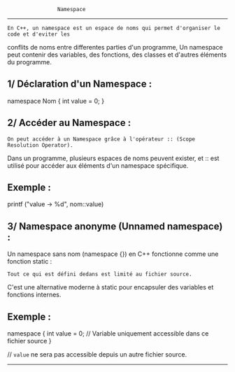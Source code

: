 					Namespace
***************************************************************************************************

	En C++, un namespace est un espace de noms qui permet d'organiser le code et d'eviter les
conflits de noms entre differentes parties d'un programme, Un namespace peut contenir des variables, 
des fonctions, des classes et d'autres éléments du programme.

1/ Déclaration d'un Namespace :
-------------------------------

namespace Nom 
{
	int	value = 0;
}


2/ Accéder au Namespace :
-------------------------

    On peut accéder à un Namespace grâce à l'opérateur :: (Scope Resolution Operator).
Dans un programme, plusieurs espaces de noms peuvent exister, et :: est utilisé pour accéder aux 
éléments d'un namespace spécifique.

Exemple :
---------

printf ("value -> %d", nom::value)


3/ Namespace anonyme (Unnamed namespace) :
------------------------------------------

Un namespace sans nom (namespace {}) en C++ fonctionne comme une fonction static :

    Tout ce qui est défini dedans est limité au fichier source.
C'est une alternative moderne à static pour encapsuler des variables et fonctions internes.

Exemple :
---------

namespace
{
    int value = 0; // Variable uniquement accessible dans ce fichier source
}

// `value` ne sera pas accessible depuis un autre fichier source.

*****************************************************************************************************
